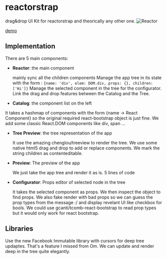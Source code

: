 reactorstrap
============

drag&amp;drop UI Kit for reactorstrap and theorically any other one.
![Reactor](http://i60.tinypic.com/2d6lemr.png)

[demo](http://youtu.be/EUHkYHIEPik)


## Implementation
There are 5 main components:

- **Reactor**: the main component

  mainly sync all the children components
  Manage the app tree in its state with the form :
`
{name: 'div', elem: DOM.div, props: {}, children: ['Hi']}
`
  Manage the selected component in the tree for the configurator. Link the drag and drop features between the Catalog and the Tree.


- **Catalog**: the component list on the left

 It takes a hashmap of components with the form {name -> React Component} so the original required react-bootstrap object is just fine. We add some classic React.DOM components like div, span ...


- **Tree Preview**: the tree representation of the app

  It use the amazing chenglou/treeview to render the tree.
  We use some native html5 drag and drop to add or replace components.
  We mark the string children as contenteditable.


- **Preview**: The preview of the app

  We just take the app tree and render it as is.
  5 lines of code


- **Configurator**: Props editor of selected node in the tree

  It takes the selected component as props.
  We then inspect the object to find props.
  We also fake render with bad props so we can guess the prop types from the message :/ and display revelant UI like checkbox for bools.
  We could use gcanti/tcomb-react-bootstrap to read prop types but it would only work for react bootstrap.

## Libraries
Use the new Facebook Immutable library with cursors for deep tree updaptes.
That's a feature I missed from Om. We can update and render deep in the tree quite elegantly.
